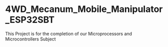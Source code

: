 # 4WD_Mecanum_Mobile_Manipulator_ESP32SBT

This Project is for the completion of our Microprocessors and Microcontrollers Subject
